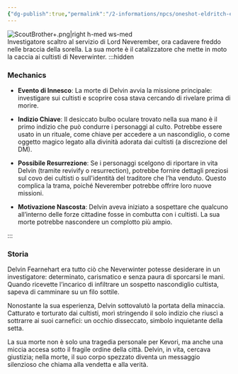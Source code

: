 ```yaml
---
{"dg-publish":true,"permalink":"/2-informations/npcs/oneshot-eldritch-eye/delvin-fearnehart/","noteIcon":""}
---
```


![ScoutBrother+.png|right h-med ws-med](/img/user/Assets/ScoutBrother+.png)  
Investigatore scaltro al servizio di Lord Neverember, ora cadavere freddo nelle braccia della sorella. La sua morte è il catalizzatore che mette in moto la caccia ai cultisti di Neverwinter.
:::hidden
### Mechanics

- **Evento di Innesco**: La morte di Delvin avvia la missione principale: investigare sui cultisti e scoprire cosa stava cercando di rivelare prima di morire.
    
- **Indizio Chiave**: Il desiccato bulbo oculare trovato nella sua mano è il primo indizio che può condurre i personaggi al culto. Potrebbe essere usato in un rituale, come chiave per accedere a un nascondiglio, o come oggetto magico legato alla divinità adorata dai cultisti (a discrezione del DM).
    
- **Possibile Resurrezione**: Se i personaggi scelgono di riportare in vita Delvin (tramite revivify o resurrection), potrebbe fornire dettagli preziosi sul covo dei cultisti o sull'identità del traditore che l’ha venduto. Questo complica la trama, poiché Neverember potrebbe offrire loro nuove missioni.
    
- **Motivazione Nascosta**: Delvin aveva iniziato a sospettare che qualcuno all’interno delle forze cittadine fosse in combutta con i cultisti. La sua morte potrebbe nascondere un complotto più ampio.
    
:::
### Storia

Delvin Fearnehart era tutto ciò che Neverwinter potesse desiderare in un investigatore: determinato, carismatico e senza paura di sporcarsi le mani. Quando ricevette l’incarico di infiltrare un sospetto nascondiglio cultista, sapeva di camminare su un filo sottile.

Nonostante la sua esperienza, Delvin sottovalutò la portata della minaccia. Catturato e torturato dai cultisti, morì stringendo il solo indizio che riuscì a sottrarre ai suoi carnefici: un occhio disseccato, simbolo inquietante della setta.

La sua morte non è solo una tragedia personale per Kevori, ma anche una miccia accesa sotto il fragile ordine della città. Delvin, in vita, cercava giustizia; nella morte, il suo corpo spezzato diventa un messaggio silenzioso che chiama alla vendetta e alla verità.